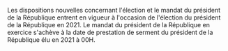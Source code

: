 Les dispositions nouvelles concernant l'élection et le mandat du président de la République entrent en vigueur à l'occasion de l'élection du président de la République en 2021.
Le mandat du président de la République en exercice s'achève à la date de prestation de serment du président de la République élu en 2021 à 00H.